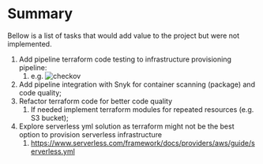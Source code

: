 # Summary

Bellow is a list of tasks that would add value to the project but were not implemented.

1. Add pipeline terraform code testing to infrastructure provisioning pipeline:
   1. e.g. ![checkov](https://www.checkov.io/)
2. Add pipeline integration with Snyk for container scanning (package) and code quality;
3. Refactor terraform code for better code quality
   1. If needed implement terraform modules for repeated resources (e.g. S3 bucket);
4. Explore serverless yml solution as terraform might not be the best option to provision serverless infrastructure
   1. https://www.serverless.com/framework/docs/providers/aws/guide/serverless.yml
